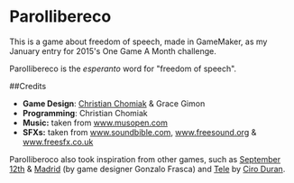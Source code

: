 # Parollibereco
This is a game about freedom of speech, made in GameMaker, as my January entry for 2015's One Game A Month challenge.

Parollibereco is the *esperanto* word for "freedom of speech".

##Credits

* **Game Design**: [Christian Chomiak](http://www.christianchomiak.com/) & Grace Gimon
* **Programming**: Christian Chomiak
* **Music:** taken from www.musopen.com
* **SFXs:** taken from www.soundbible.com, www.freesound.org & www.freesfx.co.uk

Parolliberoco also took inspiration from other games, such as [September 12th](http://www.newsgaming.com/games/index12.htm) & [Madrid](http://www.newsgaming.com/games/madrid/index.html) (by game designer Gonzalo Frasca) and [Tele](https://github.com/chiguire/Tele) by [Ciro Duran](http://www.ciroduran.com/).
